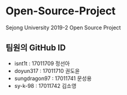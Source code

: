 # Open-Source-Project
Sejong University 2019-2 Open Source Project

## 팀원의 GitHub ID
- isnt1t : 17011709 정선아
- doyun317 : 17011710 권도윤
- sungdragon97 : 17011741 문성용
- sy-k-98 : 17011742 김소영
